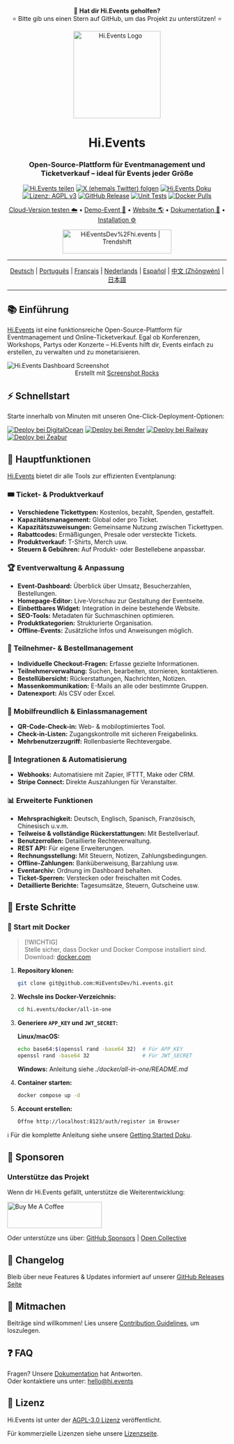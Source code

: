 <div align="center">
<div align="center">

💖 **Hat dir Hi.Events geholfen?**  
⭐ Bitte gib uns einen Stern auf GitHub, um das Projekt zu unterstützen! ⭐

</div>

<p>
  <img src="https://hievents-public.s3.us-west-1.amazonaws.com/website/hi-events-rainbow.png?v=1" alt="Hi.Events Logo" width="200px">
</p>

<h1>Hi.Events</h1>
<h3>Open-Source-Plattform für Eventmanagement und Ticketverkauf – ideal für Events jeder Größe</h3>

[![Hi.Events teilen](https://img.shields.io/badge/Share%20Hi.Events-blue)](https://www.addtoany.com/share?linkurl=https://github.com/HiEventsDev/hi.events)
[![X (ehemals Twitter) folgen](https://img.shields.io/twitter/follow/HiEventsTickets)](https://x.com/HiEventsTickets)
[![Hi.Events Doku](https://img.shields.io/badge/docs-hi.events-blue)](https://hi.events/docs)
[![Lizenz: AGPL v3](https://img.shields.io/badge/License-AGPL_v3-blue.svg)](https://github.com/HiEventsDev/Hi.Events/blob/develop/LICENCE)
[![GitHub Release](https://img.shields.io/github/v/release/HiEventsDev/hi.events?include_prereleases)](https://github.com/HiEventsDev/hi.events/releases)
[![Unit Tests](https://github.com/HiEventsDev/hi.events/actions/workflows/unit-tests.yml/badge.svg?event=push)](https://github.com/HiEventsDev/hi.events/actions/workflows/unit-tests.yml)
[![Docker Pulls](https://img.shields.io/docker/pulls/daveearley/hi.events-all-in-one)](https://hub.docker.com/r/daveearley/hi.events-all-in-one)

<p>
<a href="https://app.hi.events/auth/register?utm_source=gh-readme&utm_content=try-cloud-link">Cloud-Version testen ☁️</a> •
<a href="https://app.hi.events/event/2/hievents-conference-2030?utm_source=gh-readme&utm_content=demo-link">Demo-Event 🌟</a> • 
<a href="https://hi.events?utm_source=gh-readme&utm_content=website-link">Website 🌎</a> • 
<a href="https://hi.events/docs?utm_source=gh-readme&utm_content=documentation-link">Dokumentation 📄</a> • 
<a href="https://hi.events/docs/getting-started?utm_source=gh-readme&utm_content=installation=link">Installation ⚙️</a>
</p>

<a href="https://trendshift.io/repositories/10563" target="_blank"><img src="https://trendshift.io/api/badge/repositories/10563" alt="HiEventsDev%2Fhi.events | Trendshift" style="width: 250px; height: 55px;" width="250" height="55"/></a>
</div>

<hr/>
<p align="center">
<a href="README.de.md">Deutsch</a> |
<a href="README.pt.md">Português</a> |
<a href="README.fr.md">Français</a> |
<a href="README.nl.md">Nederlands</a> |
<a href="README.es.md">Español</a> |
<a href="README.zh-cn.md">中文 (Zhōngwén)</a> |
<a href="README.ja.md">日本語</a>
</p>
<hr/>

## 📚 Einführung

<a href="https://hi.events">Hi.Events</a> ist eine funktionsreiche Open-Source-Plattform für Eventmanagement und Online-Ticketverkauf. Egal ob Konferenzen, Workshops, Partys oder Konzerte – Hi.Events hilft dir, Events einfach zu erstellen, zu verwalten und zu monetarisieren.

<img alt="Hi.Events Dashboard Screenshot" src="https://hievents-public.s3.us-west-1.amazonaws.com/website/github-readme-screenshot.png"/>
<div align="center">
<caption>Erstellt mit <a href="https://screenshot.rocks?utm_source=hi.events-readme">Screenshot Rocks</a></caption>
</div>

## ⚡ Schnellstart

Starte innerhalb von Minuten mit unseren One-Click-Deployment-Optionen:

[![Deploy bei DigitalOcean](https://www.deploytodo.com/do-btn-blue.svg)](https://github.com/HiEventsDev/hi.events-digitalocean)
[![Deploy bei Render](https://render.com/images/deploy-to-render-button.svg)](https://github.com/HiEventsDev/hi.events-render.com)
[![Deploy bei Railway](https://railway.app/button.svg)](https://railway.app/template/8CGKmu?referralCode=KvSr11)
[![Deploy bei Zeabur](https://zeabur.com/button.svg)](https://zeabur.com/templates/8DIRY6)

## 🌟 Hauptfunktionen

<a href="https://hi.events">Hi.Events</a> bietet dir alle Tools zur effizienten Eventplanung:

### 🎟 Ticket- & Produktverkauf
- **Verschiedene Tickettypen:** Kostenlos, bezahlt, Spenden, gestaffelt.
- **Kapazitätsmanagement:** Global oder pro Ticket.
- **Kapazitätszuweisungen:** Gemeinsame Nutzung zwischen Tickettypen.
- **Rabattcodes:** Ermäßigungen, Presale oder versteckte Tickets.
- **Produktverkauf:** T-Shirts, Merch usw.
- **Steuern & Gebühren:** Auf Produkt- oder Bestellebene anpassbar.

### 🏆 Eventverwaltung & Anpassung
- **Event-Dashboard:** Überblick über Umsatz, Besucherzahlen, Bestellungen.
- **Homepage-Editor:** Live-Vorschau zur Gestaltung der Eventseite.
- **Einbettbares Widget:** Integration in deine bestehende Website.
- **SEO-Tools:** Metadaten für Suchmaschinen optimieren.
- **Produktkategorien:** Strukturierte Organisation.
- **Offline-Events:** Zusätzliche Infos und Anweisungen möglich.

### 📧 Teilnehmer- & Bestellmanagement
- **Individuelle Checkout-Fragen:** Erfasse gezielte Informationen.
- **Teilnehmerverwaltung:** Suchen, bearbeiten, stornieren, kontaktieren.
- **Bestellübersicht:** Rückerstattungen, Nachrichten, Notizen.
- **Massenkommunikation:** E-Mails an alle oder bestimmte Gruppen.
- **Datenexport:** Als CSV oder Excel.

### 📱 Mobilfreundlich & Einlassmanagement
- **QR-Code-Check-in:** Web- & mobiloptimiertes Tool.
- **Check-in-Listen:** Zugangskontrolle mit sicheren Freigabelinks.
- **Mehrbenutzerzugriff:** Rollenbasierte Rechtevergabe.

### 🔧 Integrationen & Automatisierung
- **Webhooks:** Automatisiere mit Zapier, IFTTT, Make oder CRM.
- **Stripe Connect:** Direkte Auszahlungen für Veranstalter.

### 📊 Erweiterte Funktionen
- **Mehrsprachigkeit:** Deutsch, Englisch, Spanisch, Französisch, Chinesisch u.v.m.
- **Teilweise & vollständige Rückerstattungen:** Mit Bestellverlauf.
- **Benutzerrollen:** Detaillierte Rechteverwaltung.
- **REST API:** Für eigene Erweiterungen.
- **Rechnungsstellung:** Mit Steuern, Notizen, Zahlungsbedingungen.
- **Offline-Zahlungen:** Banküberweisung, Barzahlung usw.
- **Eventarchiv:** Ordnung im Dashboard behalten.
- **Ticket-Sperren:** Verstecken oder freischalten mit Codes.
- **Detaillierte Berichte:** Tagesumsätze, Steuern, Gutscheine usw.

## 🚀 Erste Schritte

### 🐳 Start mit Docker

> [!WICHTIG]  
> Stelle sicher, dass Docker und Docker Compose installiert sind.  
> Download: [docker.com](https://www.docker.com/get-started)

1. **Repository klonen:**
   ```bash
   git clone git@github.com:HiEventsDev/hi.events.git
   ```

2. **Wechsle ins Docker-Verzeichnis:**
   ```bash
   cd hi.events/docker/all-in-one
   ```

3. **Generiere `APP_KEY` und `JWT_SECRET`:**

   **Linux/macOS:**
   ```bash
   echo base64:$(openssl rand -base64 32)  # Für APP_KEY
   openssl rand -base64 32                 # Für JWT_SECRET
   ```

   **Windows:**
   Anleitung siehe *./docker/all-in-one/README.md*

4. **Container starten:**
   ```bash
   docker compose up -d
   ```

5. **Account erstellen:**
   ```
   Öffne http://localhost:8123/auth/register im Browser
   ```

ℹ️ Für die komplette Anleitung siehe unsere [Getting Started Doku](https://hi.events/docs/getting-started).

## 💜 Sponsoren

### Unterstütze das Projekt

Wenn dir Hi.Events gefällt, unterstütze die Weiterentwicklung:

<a href="https://www.buymeacoffee.com/hi.events" target="_blank"><img src="https://cdn.buymeacoffee.com/buttons/v2/default-yellow.png" alt="Buy Me A Coffee" style="height: 60px !important;width: 217px !important;"></a>

Oder unterstütze uns über: <a href="https://github.com/sponsors/HiEventsDev" target="_blank">GitHub Sponsors</a> | <a href="https://opencollective.com/hievents" target="_blank">Open Collective</a>

## 📝 Changelog

Bleib über neue Features & Updates informiert auf unserer [GitHub Releases Seite](https://github.com/HiEventsDev/hi.events/releases)

## 🤝 Mitmachen

Beiträge sind willkommen! Lies unsere [Contribution Guidelines](CONTRIBUTING.md), um loszulegen.

## ❓ FAQ

Fragen? Unsere [Dokumentation](https://hi.events/docs?utm_source=gh-readme&utm_content=faq-docs-link) hat Antworten.  
Oder kontaktiere uns unter: [hello@hi.events](mailto:hello@hi.events)

## 📜 Lizenz

Hi.Events ist unter der [AGPL-3.0 Lizenz](https://github.com/HiEventsDev/hi.events/blob/main/LICENCE) veröffentlicht.

Für kommerzielle Lizenzen siehe unsere [Lizenzseite](https://hi.events/licensing).
